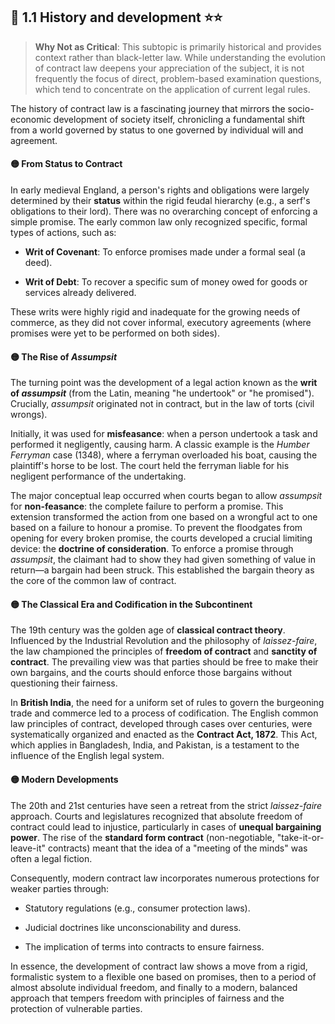 ## 📌 1.1 History and development ⭐⭐

>**Why Not as Critical**: This subtopic is primarily historical and provides context rather than black-letter law. While understanding the evolution of contract law deepens your appreciation of the subject, it is not frequently the focus of direct, problem-based examination questions, which tend to concentrate on the application of current legal rules.

The history of contract law is a fascinating journey that mirrors the socio-economic development of society itself, chronicling a fundamental shift from a world governed by status to one governed by individual will and agreement.

#### 🟡 From Status to Contract

In early medieval England, a person's rights and obligations were largely determined by their **status** within the rigid feudal hierarchy (e.g., a serf's obligations to their lord). There was no overarching concept of enforcing a simple promise. The early common law only recognized specific, formal types of actions, such as:

- **Writ of Covenant**: To enforce promises made under a formal seal (a deed).
    
- **Writ of Debt**: To recover a specific sum of money owed for goods or services already delivered.
    

These writs were highly rigid and inadequate for the growing needs of commerce, as they did not cover informal, executory agreements (where promises were yet to be performed on both sides).

#### 🟡 The Rise of _Assumpsit_

The turning point was the development of a legal action known as the **writ of _assumpsit_** (from the Latin, meaning "he undertook" or "he promised"). Crucially, _assumpsit_ originated not in contract, but in the law of torts (civil wrongs).

Initially, it was used for **misfeasance**: when a person undertook a task and performed it negligently, causing harm. A classic example is the _Humber Ferryman_ case (1348), where a ferryman overloaded his boat, causing the plaintiff's horse to be lost. The court held the ferryman liable for his negligent performance of the undertaking.

The major conceptual leap occurred when courts began to allow _assumpsit_ for **non-feasance**: the complete failure to perform a promise. This extension transformed the action from one based on a wrongful act to one based on a failure to honour a promise. To prevent the floodgates from opening for every broken promise, the courts developed a crucial limiting device: the **doctrine of consideration**. To enforce a promise through _assumpsit_, the claimant had to show they had given something of value in return—a bargain had been struck. This established the bargain theory as the core of the common law of contract.

#### 🟡 The Classical Era and Codification in the Subcontinent

The 19th century was the golden age of **classical contract theory**. Influenced by the Industrial Revolution and the philosophy of _laissez-faire_, the law championed the principles of **freedom of contract** and **sanctity of contract**. The prevailing view was that parties should be free to make their own bargains, and the courts should enforce those bargains without questioning their fairness.

In **British India**, the need for a uniform set of rules to govern the burgeoning trade and commerce led to a process of codification. The English common law principles of contract, developed through cases over centuries, were systematically organized and enacted as the **Contract Act, 1872**. This Act, which applies in Bangladesh, India, and Pakistan, is a testament to the influence of the English legal system.

#### 🟡 Modern Developments

The 20th and 21st centuries have seen a retreat from the strict _laissez-faire_ approach. Courts and legislatures recognized that absolute freedom of contract could lead to injustice, particularly in cases of **unequal bargaining power**. The rise of the **standard form contract** (non-negotiable, "take-it-or-leave-it" contracts) meant that the idea of a "meeting of the minds" was often a legal fiction.

Consequently, modern contract law incorporates numerous protections for weaker parties through:

- Statutory regulations (e.g., consumer protection laws).
    
- Judicial doctrines like unconscionability and duress.
    
- The implication of terms into contracts to ensure fairness.
    

In essence, the development of contract law shows a move from a rigid, formalistic system to a flexible one based on promises, then to a period of almost absolute individual freedom, and finally to a modern, balanced approach that tempers freedom with principles of fairness and the protection of vulnerable parties.